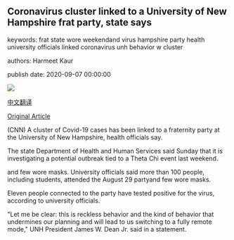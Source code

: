 ## Coronavirus cluster linked to a University of New Hampshire frat party, state says

keywords: frat state wore weekendand virus hampshire party health university officials linked coronavirus unh behavior w cluster

authors: Harmeet Kaur

publish date: 2020-09-07 00:00:00

![](https://cdn.cnn.com/cnnnext/dam/assets/200907134355-new-hampshire-univ-frat-covid-outbreak-super-tease.jpg)

[中文翻译](Coronavirus%20cluster%20linked%20to%20a%20University%20of%20New%20Hampshire%20frat%20party%2C%20state%20says_zh.md)

[Original Article](https://edition.cnn.com/2020/09/07/us/university-new-hampshire-frat-party-covid-cluster-trnd/index.html)

(CNN) A cluster of Covid-19 cases has been linked to a fraternity party at the University of New Hampshire, health officials say.

The state Department of Health and Human Services said Sunday that it is investigating a potential outbreak tied to a Theta Chi event last weekend.

and few wore masks. University officials said more than 100 people, including students, attended the August 29 partyand few wore masks.

Eleven people connected to the party have tested positive for the virus, according to university officials.

"Let me be clear: this is reckless behavior and the kind of behavior that undermines our planning and will lead to us switching to a fully remote mode," UNH President James W. Dean Jr. said in a statement.
